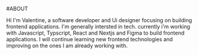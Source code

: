 #ABOUT

Hi I'm Valentine, a software developer and Ui designer focusing on building frontend applications.
I'm generally intersted in tech. currently i'm working with Javascript, Typscript, React and Nextjs and Figma to build frontend applications.
I will continue learning new frontend technologies and improving on the ones I am already working with. 
